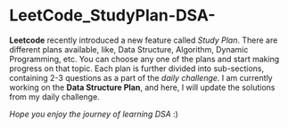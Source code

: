 # LeetCode_StudyPlan-DSA-

**Leetcode** recently introduced a new feature called *Study Plan*. There are different plans available, like, Data Structure, Algorithm, Dynamic Programming, etc. You can choose any one of the plans and start making progress on that topic. Each plan is further divided into sub-sections, containing 2-3 questions as a part of the *daily challenge*. I am currently working on the **Data Structure Plan**, and here, I will update the solutions from my daily challenge.

*Hope you enjoy the journey of learning DSA* :)
